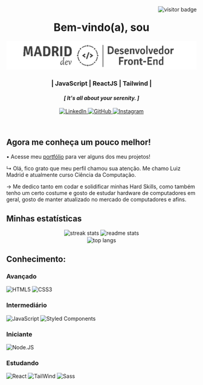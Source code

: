 <img align="right" src="https://visitor-badge.laobi.icu/badge?page_id=LuizMadrid.LuizMadrid$left_color=#ffffff$right_color=#262626" alt="visitor badge" />
<!-- ↓↓ ########## CABEÇARIO ########## ↓↓ -->

**<h1 align="center">Bem-vindo(a), sou</h1>**

<div align="center">
   <img width="600" src="images/LUIZ MADRID LOGO NOVO (letra branca).png" />
   <br />
   <h3> | JavaScript | ReactJS | Tailwind | </h3>
</div>

<h4 align="center">
   <i>[ It's all about your serenity. ]</i>
</h4>

<!-- ↓↓ Links de Contato ↓↓ -->
<p align='center'>
   <a href="https://www.linkedin.com/in/luiz-madrid/" target="_blank">
      <img height="30" alt="LinkedIn" title="LinkedIn"
      src="https://www.vectorlogo.zone/logos/linkedin/linkedin-tile.svg">
   </a>
   <a href="https://github.com/LuizMadrid" target="_blank">
      <img height="30" alt="GitHub" title="GitHub"
      src="https://www.vectorlogo.zone/logos/github/github-tile.svg">
   </a>
   <a href="https://www.instagram.com/luixz.madrid/" target="_blank">
      <img height="30" alt="Instagram" title="Instagram"
      src="https://www.vectorlogo.zone/logos/instagram/instagram-icon.svg">
   </a>
</p>
<!-- ↑↑ Links de Contato ↑↑ -->

<!-- ↑↑ ########## CABEÇARIO ########## ↑↑ -->

<!-- ===========XXX=========== -->

<br />

**<h2> Agora me conheça um pouco melhor! </h2>**

• Acesse meu [portfólio](https://luizmadrid.github.io) para ver alguns dos meu projetos!

↳ Olá, fico grato que meu perfil chamou sua atenção. Me chamo Luiz Madrid e atualmente curso Ciência da Computação.

→ Me dedico tanto em codar e solidificar minhas Hard Skills, como também tenho um certo costume e gosto de estudar hardware de computadores em geral, gosto de manter atualizado no mercado de computadores e afins.

**<h2>Minhas estatísticas</h2>**

<div align=center>
  <img width=410 src="https://streak-stats.demolab.com/?user=LuizMadrid&count_private=true&theme=apprentice&border_radius=10" alt="streak stats"/>
  <img width=390 src="https://github-readme-stats.vercel.app/api?username=LuizMadrid&show_icons=true&theme=apprentice&rank_icon&border_radius=10" alt="readme stats" />
  <br/>
  <img width=325 align="center" src="https://github-readme-stats.vercel.app/api/top-langs/?username=LuizMadrid&hide=HTML&langs_count=8&layout=compact&theme=apprentice&border_radius=10&size_weight=0.5&count_weight=0.5&exclude_repo=github-readme-stats" alt="top langs" />
</div>

**<h2> Conhecimento:</h2>**

**<h3>Avançado</h3>**

<img height="40" title="HTML5" 
   src="https://www.vectorlogo.zone/logos/w3_html5/w3_html5-icon.svg">
<img height="40" title="CSS3" 
   src="https://www.vectorlogo.zone/logos/w3_css/w3_css-icon.svg">

**<h3>Intermediário</h3>**

<img height="40" title="JavaScript" 
   src="https://upload.vectorlogo.zone/logos/javascript/images/239ec8a4-163e-4792-83b6-3f6d96911757.svg">
<img height="40" title="Styled Components" 
   src="https://upload.vectorlogo.zone/logos/styled-components/images/5f59240a-d7b6-4314-bba8-0e799745b69c.svg">

**<h3>Iniciante</h3>**

<img height="40" title="Node.JS" 
   src="https://www.vectorlogo.zone/logos/nodejs/nodejs-icon.svg">

**<h3>Estudando</h3>**

<img height="40" title="React" 
   src="https://www.vectorlogo.zone/logos/reactjs/reactjs-icon.svg">
<img height="40" title="TailWind" 
   src="https://www.vectorlogo.zone/logos/tailwindcss/tailwindcss-icon.svg">
<img height="40" title="Sass" 
   src="https://www.vectorlogo.zone/logos/sass-lang/sass-lang-icon.svg">
